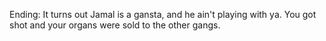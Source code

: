 Ending:
It turns out Jamal is a gansta, and he ain't playing with ya.
You got shot and your organs were sold to the other gangs.